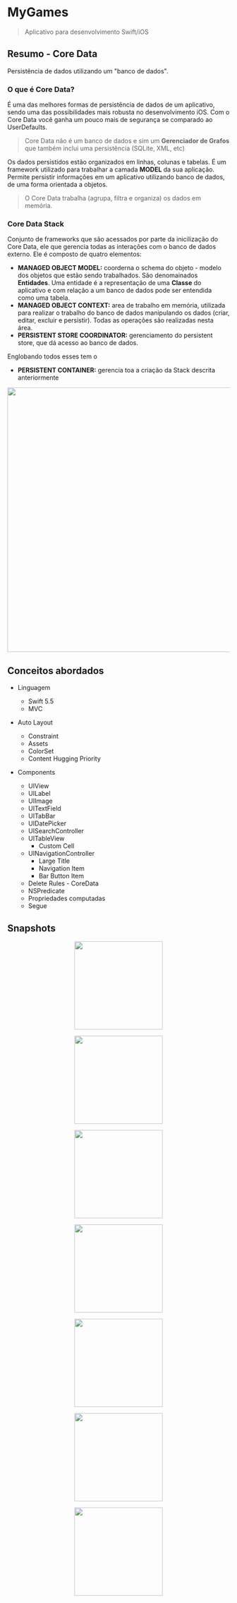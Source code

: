 # MyGames
> Aplicativo para desenvolvimento Swift/iOS

## Resumo - Core Data

Persistência de dados utilizando um "banco de dados".

### O que é Core Data?

É uma das melhores formas de persistência de dados de um aplicativo, sendo uma das possibilidades mais robusta no desenvolvimento iOS. Com o Core Data você ganha um pouco mais de segurança se comparado ao UserDefaults.

   >Core Data não é um banco de dados e sim um **Gerenciador de Grafos** que também inclui uma persistência (SQLite, XML, etc)
   
Os dados persistidos estão organizados em linhas, colunas e tabelas.
É um framework utilizado para trabalhar a camada **MODEL** da sua aplicação. Permite persistir informações em um aplicativo utilizando banco de dados, de uma forma orientada a objetos.
   
   > O Core Data trabalha (agrupa, filtra e organiza) os dados em memória.

### Core Data Stack

Conjunto de frameworks que são acessados por parte da inicilização do Core Data, ele que gerencia todas as interações com o banco de dados externo. Ele é composto de quatro elementos:

* **MANAGED OBJECT MODEL:** coorderna o schema do objeto - modelo dos objetos que estão sendo trabalhados. São denomainados **Entidades**. Uma entidade é a representação de uma **Classe** do aplicativo e com relação a um banco de dados pode ser entendida como uma tabela.
* **MANAGED OBJECT CONTEXT:** area de trabalho em memória, utilizada para realizar o trabalho do banco de dados manipulando os dados (criar, editar, excluir e persistir). Todas as operações são realizadas nesta área.
* **PERSISTENT STORE COORDINATOR:** gerenciamento do persistent store, que dá acesso ao banco de dados.

Englobando todos esses tem o 

* **PERSISTENT CONTAINER:** gerencia toa a criação da Stack descrita anteriormente

<p align="center">
    <img src="8.png" width="600">  
</p>

## Conceitos abordados

* Linguagem
    * Swift 5.5
    * MVC
    
* Auto Layout
    * Constraint
    * Assets
    * ColorSet
    * Content Hugging Priority
    
* Components
    * UIView
    * UILabel
    * UIImage
    * UITextField
    * UITabBar
    * UIDatePicker
    * UISearchController
    * UITableView
        * Custom Cell
    * UINavigationController
        * Large Title
        * Navigation Item
        * Bar Button Item
    * Delete Rules - CoreData
    * NSPredicate
    * Propriedades computadas
    * Segue
    
## Snapshots

<p align="center">
    <img src="1.png" width="200">  
</p>
<p align="center">
    <img src="2.png" width="200">  
</p>
<p align="center">
    <img src="3.png" width="200">  
</p>
<p align="center">
    <img src="4.png" width="200">  
</p>
<p align="center">
    <img src="5.png" width="200">  
</p>
<p align="center">
    <img src="6.png" width="200">  
</p>
<p align="center">
    <img src="7.png" width="200">  
</p>

